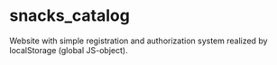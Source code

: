 # snacks_catalog

Website with simple registration and authorization system realized by localStorage (global JS-object).